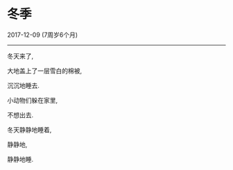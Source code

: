 # 冬季

2017-12-09 (7周岁6个月)

---

冬天来了,

大地盖上了一层雪白的棉被,

沉沉地睡去.

小动物们躲在家里,

不想出去.

冬天静静地睡着,

静静地,

静静地睡.

